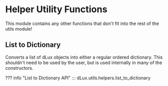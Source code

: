 # Helper Utility Functions

This module contains any other functions that don't fit into the rest of the utils module!

## List to Dictionary

Converts a list of dLux objects into either a regular ordered dictionary. This shouldn't need to be used by the user, but is used internally in many of the constructors.

??? info "List to Dictionary API"
    ::: dLux.utils.helpers.list_to_dictionary

